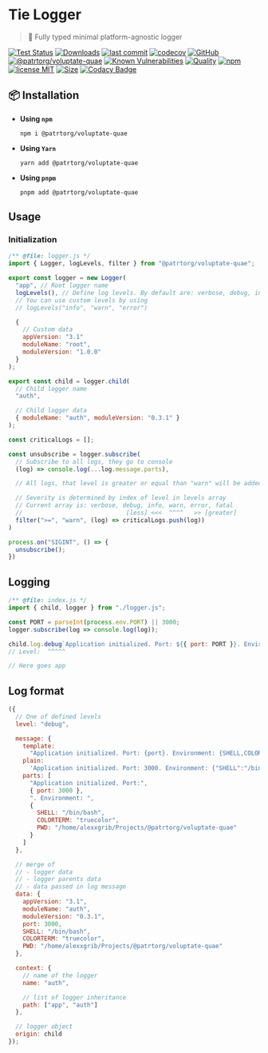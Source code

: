 # Tie Logger

> 👔 Fully typed minimal platform-agnostic logger

[![Test Status](https://github.com/patrtorg/voluptate-quae/actions/workflows/test.yml/badge.svg)](https://github.com/patrtorg/voluptate-quae)
[![Downloads](https://img.shields.io/npm/dt/@patrtorg/voluptate-quae.svg)](https://npmjs.com/package/@patrtorg/voluptate-quae)
[![last commit](https://img.shields.io/github/last-commit/AlexXanderGrib/@patrtorg/voluptate-quae.svg)](https://github.com/patrtorg/voluptate-quae)
[![codecov](https://img.shields.io/codecov/c/github/AlexXanderGrib/@patrtorg/voluptate-quae/main.svg)](https://codecov.io/gh/AlexXanderGrib/@patrtorg/voluptate-quae)
[![GitHub](https://img.shields.io/github/stars/AlexXanderGrib/@patrtorg/voluptate-quae.svg)](https://github.com/patrtorg/voluptate-quae)
[![@patrtorg/voluptate-quae](https://snyk.io/advisor/npm-package/@patrtorg/voluptate-quae/badge.svg)](https://snyk.io/advisor/npm-package/@patrtorg/voluptate-quae)
[![Known Vulnerabilities](https://snyk.io/test/npm/@patrtorg/voluptate-quae/badge.svg)](https://snyk.io/test/npm/@patrtorg/voluptate-quae)
[![Quality](https://img.shields.io/npms-io/quality-score/@patrtorg/voluptate-quae.svg?label=quality%20%28npms.io%29&)](https://npms.io/search?q=@patrtorg/voluptate-quae)
[![npm](https://img.shields.io/npm/v/@patrtorg/voluptate-quae.svg)](https://npmjs.com/package/@patrtorg/voluptate-quae)
[![license MIT](https://img.shields.io/npm/l/@patrtorg/voluptate-quae.svg)](https://github.com/patrtorg/voluptate-quae/blob/main/LICENSE.txt)
[![Size](https://img.shields.io/bundlephobia/minzip/@patrtorg/voluptate-quae)](https://bundlephobia.com/package/@patrtorg/voluptate-quae)
[![Codacy Badge](https://app.codacy.com/project/badge/Grade/c32597c51ac540b08a2474575ae25cbb)](https://www.codacy.com/gh/AlexXanderGrib/@patrtorg/voluptate-quae/dashboard?utm_source=github.com&utm_medium=referral&utm_content=AlexXanderGrib/@patrtorg/voluptate-quae&utm_campaign=Badge_Grade)

## 📦 Installation

- **Using `npm`**
  ```shell
  npm i @patrtorg/voluptate-quae
  ```
- **Using `Yarn`**
  ```shell
  yarn add @patrtorg/voluptate-quae
  ```
- **Using `pnpm`**
  ```shell
  pnpm add @patrtorg/voluptate-quae
  ```

## Usage

### Initialization

```javascript
/** @file: logger.js */
import { Logger, logLevels, filter } from "@patrtorg/voluptate-quae";

export const logger = new Logger(
  "app", // Root logger name
  logLevels(), // Define log levels. By default are: verbose, debug, info, warn, error, fatal
  // You can use custom levels by using
  // logLevels("info", "warn", "error")

  {
    // Custom data
    appVersion: "3.1"
    moduleName: "root",
    moduleVersion: "1.0.0"
  }
);

export const child = logger.child(
  // Child logger name
  "auth",

  // Child logger data
  { moduleName: "auth", moduleVersion: "0.3.1" }
);

const criticalLogs = [];

const unsubscribe = logger.subscribe(
  // Subscribe to all logs, they go to console
  (log) => console.log(...log.message.parts),

  // All logs, that level is greater or equal than "warn" will be added to critical logs

  // Severity is determined by index of level in levels array
  // Current array is: verbose, debug, info, warn, error, fatal
  //                             [less] <<<  ^^^^   >> [greater]
  filter(">=", "warn", (log) => criticalLogs.push(log))
)

process.on("SIGINT", () => {
  unsubscribe();
})
```

## Logging

```javascript
/** @file: index.js */
import { child, logger } from "./logger.js";

const PORT = parseInt(process.env.PORT) || 3000;
logger.subscribe(log => console.log(log));

child.log.debug`Application initialized. Port: ${{ port: PORT }}. Environment: ${{process.env}}`;
// Level:  ^^^^^

// Here goes app
```

## Log format

```javascript
({
  // One of defined levels
  level: "debug",

  message: {
    template:
      "Application initialized. Port: {port}. Environment: {SHELL,COLORTERM,PWD}",
    plain:
      'Application initialized. Port: 3000. Environment: {"SHELL":"/bin/bash","COLORTERM":"truecolor","PWD":"/home/alexxgrib/Projects/@patrtorg/voluptate-quae"}',
    parts: [
      "Application initialized. Port:",
      { port: 3000 },
      ". Environment: ",
      {
        SHELL: "/bin/bash",
        COLORTERM: "truecolor",
        PWD: "/home/alexxgrib/Projects/@patrtorg/voluptate-quae"
      }
    ]
  },

  // merge of
  // - logger data
  // - logger parents data
  // - data passed in log message
  data: {
    appVersion: "3.1",
    moduleName: "auth",
    moduleVersion: "0.3.1",
    port: 3000,
    SHELL: "/bin/bash",
    COLORTERM: "truecolor",
    PWD: "/home/alexxgrib/Projects/@patrtorg/voluptate-quae"
  },

  context: {
    // name of the logger
    name: "auth",

    // list of logger inheritance
    path: ["app", "auth"]
  },

  // logger object
  origin: child
});
```
